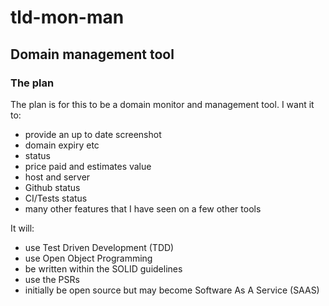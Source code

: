 # tld-mon-man
## Domain management tool

### The plan
The plan is for this to be a domain monitor and management tool.
I want it to:
* provide an up to date screenshot
* domain expiry etc
* status
* price paid and estimates value
* host and server
* Github status
* CI/Tests status
* many other features that I have seen on a few other tools

It will:
* use Test Driven Development (TDD)
* use Open Object Programming
* be written within the SOLID guidelines
* use the PSRs
* initially be open source but may become Software As A Service (SAAS)
